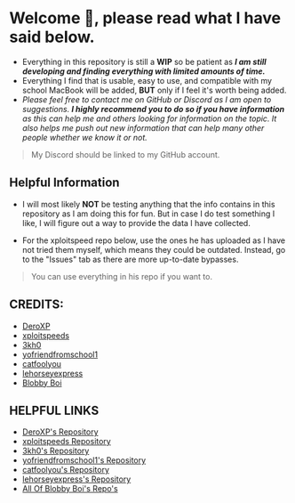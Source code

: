 # Welcome 👋, please read what I have said below. 
- Everything in this repository is still a **WIP** so be patient as ***I am still developing and finding everything with limited amounts of time.***
- Everything I find that is usable, easy to use, and compatible with my school MacBook will be added, **BUT** only if I feel it's worth being added.
- _Please feel free to contact me on GitHub or Discord as I am open to suggestions. **I highly recommend you to do so if you have information** as this can help me and others looking for information on the topic. It also helps me push out new information that can help many other people whether we know it or not._
> My Discord should be linked to my GitHub account. 

## Helpful Information 
* I will most likely **NOT** be testing anything that the info contains in this repository as I am doing this for fun. But in case I do test something I like, I will figure out a way to provide the data I have collected.

* For the xploitspeed repo below, ***<DO> </NOT>*** use the ones he has uploaded as I have not tried them myself, which means they could be outdated. Instead, go to the "Issues" tab as there are more up-to-date bypasses.
> You can use everything in his repo if you want to.



## CREDITS:
- [DeroXP](https://github.com/DeroXP)
- [xploitspeeds](https://github.com/xploitspeeds)
- [3kh0](https://github.com/3kh0)
- [yofriendfromschool1](https://github.com/yofriendfromschool1)
- [catfoolyou](https://github.com/catfoolyou)
- [lehorseyexpress](https://github.com/lehorseyexpress)
- [Blobby Boi](https://github.com/Blobby-Boi)



## HELPFUL LINKS
+ [DeroXP's Repository](https://github.com/DeroXP/evading-school-blockers)
+ [xploitspeeds Repository](https://github.com/xploitspeeds/Bookmarklet-Hacks-For-School) 
+ [3kh0's Repository](https://github.com/3kh0/ext-remover)
+ [yofriendfromschool1's Repository](https://github.com/yofriendfromschool1/School-Bypass)
+ [catfoolyou's Repository](https://github.com/catfoolyou/Block-Bypass)
+ [lehorseyexpress's Repository](https://github.com/lehorseyexpress/lehorseyexpress.github.io)
+ [All Of Blobby Boi's Repo's](https://github.com/Blobby-Boi?tab=repositories)
